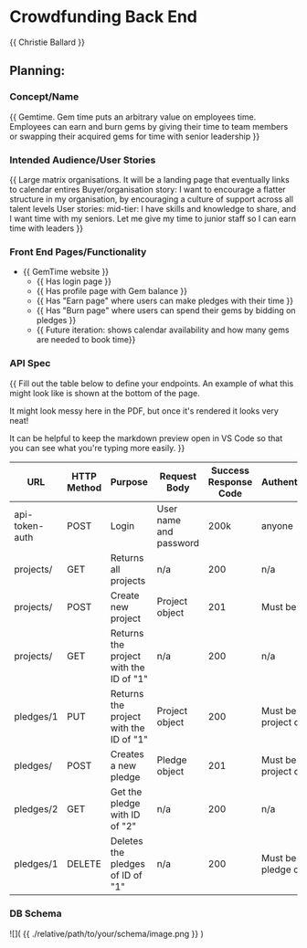 # Crowdfunding Back End
{{ Christie Ballard }}

## Planning:
### Concept/Name
{{ Gemtime. Gem time puts an arbitrary value on employees time. Employees can earn and burn gems by giving their time to team members or swapping their acquired gems for time with senior leadership }}

### Intended Audience/User Stories
{{ Large matrix organisations. It will be a landing page that eventually links to calendar entires 
Buyer/organisation story: I want to encourage a flatter structure in my organisation, by encouraging a culture of support across all talent levels
User stories:
mid-tier: I have skills and knowledge to share, and I want time with my seniors. Let me give my time to junior staff so I can earn time with leaders
}}

### Front End Pages/Functionality
- {{ GemTime website }}
    - {{ Has login page }}
    - {{ Has profile page with Gem balance }}
    - {{ Has "Earn page" where users can make pledges with their time }}
    - {{ Has "Burn page" where users can spend their gems by bidding on pledges }}
    - {{ Future iteration: shows calendar availability and how many gems are needed to book time}}

### API Spec
{{ Fill out the table below to define your endpoints. An example of what this might look like is shown at the bottom of the page. 

It might look messy here in the PDF, but once it's rendered it looks very neat! 

It can be helpful to keep the markdown preview open in VS Code so that you can see what you're typing more easily. }}

| URL | HTTP Method | Purpose | Request Body | Success Response Code | Authentication/Authorisation |
| --- | ----------- | ------- | ------------ | --------------------- | ---------------------------- |
|  api-token-auth   |   POST |    Login   |    User name and password  |     200k     |      anyone            |
| projects/ | GET | Returns all projects | n/a | 200 | n/a 
| projects/ | POST | Create new project | Project object | 201 | Must be logged in
| projects/ | GET | Returns the project with the ID of "1" | n/a | 200 | n/a
| pledges/1 | PUT | Returns the project with the ID of "1" | Project object | 200 | Must be logged in. Must be project owner.
| pledges/ | POST | Creates a new pledge | Pledge object | 201 | Must be logged in. Must be project owner.
| pledges/2 | GET | Get the pledge with ID of "2" | n/a | 200 | n/a
| pledges/1 | DELETE | Deletes the pledges of ID of "1" | n/a | 200 | Must be logged in. Must be pledge owner. 

### DB Schema
![]( {{ ./relative/path/to/your/schema/image.png }} )